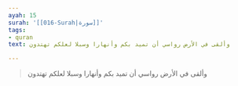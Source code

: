 ```yaml
---
ayah: 15
surah: '[[016-Surah|سورة]]'
tags:
- quran
text: وألقى في الأرض رواسي أن تميد بكم وأنهارا وسبلا لعلكم تهتدون

---
```

> وألقى في الأرض رواسي أن تميد بكم وأنهارا وسبلا لعلكم تهتدون
